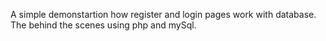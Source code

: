 A simple demonstartion how register and login pages work with database. The behind the scenes using php and mySql.
